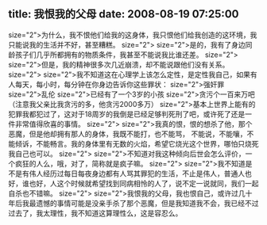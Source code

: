 title: 我恨我的父母
date: 2008-08-19 07:25:00
---

 size="2">为什么，我不恨他们给我的这身体，我只恨他们给我创造的这环境，我只能说我的生活并不好，甚至糟糕。  size="2">   size="2">是的，我有了身边同龄孩子们几乎所都拥有的物质条件，我甚至不能说我比谁还差。  size="2">   size="2">但是，我的精神很多次几近崩溃，却不能说跟他们没有关系。  size="2">   size="2">我不知道这在心理学上该怎么定性，是定性我自己，如果有人每天，每小时，每分钟在你身边告诉你这些罪状：  size="2">强奸罪  size="2">乱伦  size="2">已经有了一个3岁的小孩  size="2">贪污个一百来万吧（注意我父亲比我贪污的多，他贪污2000多万）  size="2">基本上世界上能有的犯罪我都犯过了，这对于18周岁的我倒是已经足够判死刑了吧，或许死了还是一件非常值得欣喜的事情。  size="2">   size="2">我真的恨，恨的想杀了他，那个恶魔，但是他却拥有那人的身体，我既不能打，也不能骂，   不能说，不能嚷，不能倾诉，不能畅言。我的身体里有无数的火焰，希望它烧光这个世界，哪怕只烧死我自己也可以。  size="2">   size="2">不知道对我这种倾向后世会怎么评价，一个疯狂的人么，哦，对了，简称就是疯子嘛。  size="2">   size="2">我不知道是不是有伟人经历过每日每夜身边都有人骂其罪犯的生活，不止是伟人，普通人也好，谁也好，人这个时候就希望找到同病相怜的人了，说不定一说就同，我们一起自杀也不错嘛。  size="2">   size="2">我恨我的父母，我也恨自己，或许过几十年后我最遗憾的事情可能是没亲手杀了那个恶魔，但是我知道我不会，我已经不过过去了，我太理性，我不知道这算理性么，这是容忍么。
